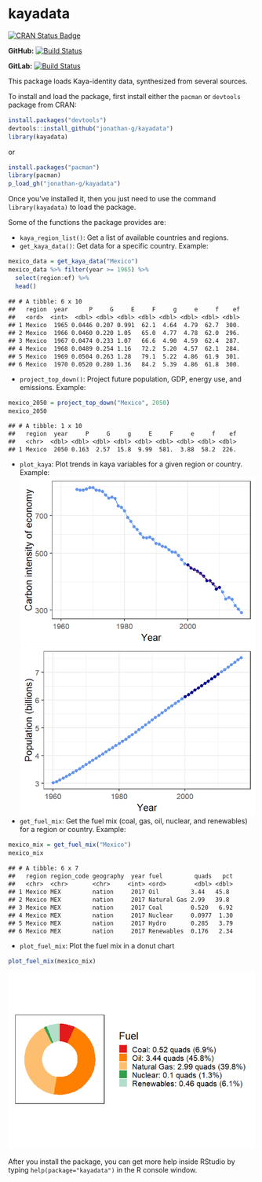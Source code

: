 kayadata
========

[![CRAN Status
Badge](https://www.r-pkg.org/badges/version/kayadata)](https://cran.r-project.org/package=kayadata)

**GitHub:** [![Build
Status](https://travis-ci.org/jonathan-g/kayadata.svg?branch=master)](https://github.com/jonathan-g/kayadata/commits/master)

**GitLab:** [![Build
Status](https://gitlab.jgilligan.org/gilligan_teaching/ees_3310/ees_3310_software/kayadata/badges/master/build.svg)](https://gitlab.jgilligan.org/gilligan_teaching/ees_3310/ees_3310_software/kayadata/commits/master)

This package loads Kaya-identity data, synthesized from several sources.

To install and load the package, first install either the `pacman` or
`devtools` package from CRAN:

``` r
install.packages("devtools")
devtools::install_github("jonathan-g/kayadata")
library(kayadata)
```

or

``` r
install.packages("pacman")
library(pacman)
p_load_gh("jonathan-g/kayadata")
```

Once you’ve installed it, then you just need to use the command
`library(kayadata)` to load the package.

Some of the functions the package provides are:

-   `kaya_region_list()`: Get a list of available countries and regions.
-   `get_kaya_data()`: Get data for a specific country. Example:

``` r
mexico_data = get_kaya_data("Mexico") 
mexico_data %>% filter(year >= 1965) %>% 
  select(region:ef) %>%
  head()
```

    ## # A tibble: 6 x 10
    ##   region  year      P     G     E     F     g     e     f    ef
    ##   <ord>  <int>  <dbl> <dbl> <dbl> <dbl> <dbl> <dbl> <dbl> <dbl>
    ## 1 Mexico  1965 0.0446 0.207 0.991  62.1  4.64  4.79  62.7  300.
    ## 2 Mexico  1966 0.0460 0.220 1.05   65.0  4.77  4.78  62.0  296.
    ## 3 Mexico  1967 0.0474 0.233 1.07   66.6  4.90  4.59  62.4  287.
    ## 4 Mexico  1968 0.0489 0.254 1.16   72.2  5.20  4.57  62.1  284.
    ## 5 Mexico  1969 0.0504 0.263 1.28   79.1  5.22  4.86  61.9  301.
    ## 6 Mexico  1970 0.0520 0.280 1.36   84.2  5.39  4.86  61.8  300.

-   `project_top_down()`: Project future population, GDP, energy use,
    and emissions. Example:

``` r
mexico_2050 = project_top_down("Mexico", 2050)
mexico_2050
```

    ## # A tibble: 1 x 10
    ##   region  year     P     G     g     E     F     e     f    ef
    ##   <chr>  <dbl> <dbl> <dbl> <dbl> <dbl> <dbl> <dbl> <dbl> <dbl>
    ## 1 Mexico  2050 0.163  2.57  15.8  9.99  581.  3.88  58.2  226.

-   `plot_kaya`: Plot trends in kaya variables for a given region or
    country. Example:
    ![](README_files/figure-markdown_github/plot-kaya-1.png)
    ![](README_files/figure-markdown_github/plot-kaya-world-1.png)
-   `get_fuel_mix`: Get the fuel mix (coal, gas, oil, nuclear, and
    renewables) for a region or country. Example:

``` r
mexico_mix = get_fuel_mix("Mexico")
mexico_mix
```

    ## # A tibble: 6 x 7
    ##   region region_code geography  year fuel         quads   pct
    ##   <chr>  <chr>       <chr>     <int> <ord>        <dbl> <dbl>
    ## 1 Mexico MEX         nation     2017 Oil         3.44   45.8 
    ## 2 Mexico MEX         nation     2017 Natural Gas 2.99   39.8 
    ## 3 Mexico MEX         nation     2017 Coal        0.520   6.92
    ## 4 Mexico MEX         nation     2017 Nuclear     0.0977  1.30
    ## 5 Mexico MEX         nation     2017 Hydro       0.285   3.79
    ## 6 Mexico MEX         nation     2017 Renewables  0.176   2.34

-   `plot_fuel_mix`: Plot the fuel mix in a donut chart

``` r
plot_fuel_mix(mexico_mix)
```

![](README_files/figure-markdown_github/plot-fuel-mix-1.png)

After you install the package, you can get more help inside RStudio by
typing `help(package="kayadata")` in the R console window.
